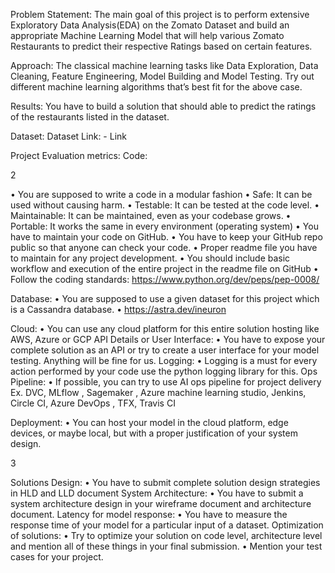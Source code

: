 Problem Statement:
The main goal of this project is to perform extensive Exploratory Data Analysis(EDA) on
the Zomato Dataset and build an appropriate Machine Learning Model that will help
various Zomato Restaurants to predict their respective Ratings based on certain
features.

Approach: The classical machine learning tasks like Data Exploration, Data Cleaning,
Feature Engineering, Model Building and Model Testing. Try out different machine
learning algorithms that’s best fit for the above case.

Results: You have to build a solution that should able to predict the ratings of the
restaurants listed in the dataset.

Dataset:
Dataset Link: - Link

Project Evaluation metrics:
Code:

2

• You are supposed to write a code in a modular fashion
• Safe: It can be used without causing harm.
• Testable: It can be tested at the code level.
• Maintainable: It can be maintained, even as your codebase grows.
• Portable: It works the same in every environment (operating system)
• You have to maintain your code on GitHub.
• You have to keep your GitHub repo public so that anyone can check your code.
• Proper readme file you have to maintain for any project development.
• You should include basic workflow and execution of the entire project in the readme
file on GitHub
• Follow the coding standards: https://www.python.org/dev/peps/pep-0008/

Database:
• You are supposed to use a given dataset for this project which is a Cassandra
database.
• https://astra.dev/ineuron

Cloud:
• You can use any cloud platform for this entire solution hosting like AWS, Azure or
GCP
API Details or User Interface:
• You have to expose your complete solution as an API or try to create a user
interface for your model testing. Anything will be fine for us.
Logging:
• Logging is a must for every action performed by your code use the python logging
library for this.
Ops Pipeline:
• If possible, you can try to use AI ops pipeline for project delivery Ex. DVC, MLflow
, Sagemaker , Azure machine learning studio, Jenkins, Circle CI, Azure DevOps ,
TFX, Travis CI

Deployment:
• You can host your model in the cloud platform, edge devices, or maybe local, but
with a proper justification of your system design.

3

Solutions Design:
• You have to submit complete solution design strategies in HLD and LLD document
System Architecture:
• You have to submit a system architecture design in your wireframe document and
architecture document.
Latency for model response:
• You have to measure the response time of your model for a particular input of a
dataset.
Optimization of solutions:
• Try to optimize your solution on code level, architecture level and mention all of
these things in your final submission.
• Mention your test cases for your project.
